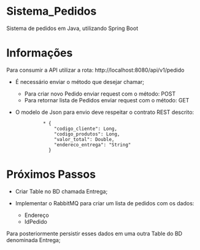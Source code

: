 # Sistema_Pedidos
 Sistema de pedidos em Java, utilizando Spring Boot

# Informações

Para consumir a API utilizar a rota: http://localhost:8080/api/v1/pedido
* É necessário enviar o método que desejar chamar;
  * Para criar novo Pedido enviar request com o método: POST
  * Para retornar lista de Pedidos enviar request com o método: GET
  
* O modelo de Json para envio deve respeitar o contrato REST descrito:

                * {
                    "codigo_cliente": Long,
                    "codigo_produtos": Long,
                    "valor_total": Double,
                    "endereco_entrega": "String"
                  }
                  
# Próximos Passos

* Criar Table no BD chamada Entrega;
* Implementar o RabbitMQ para criar um lista de pedidos com os dados:

  - Endereço
  - IdPedido
	
Para posteriormente persistir esses dados em uma outra Table do BD denominada Entrega;
